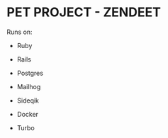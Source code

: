 # PET PROJECT - ZENDEET


Runs on:

* Ruby 

* Rails

* Postgres

* Mailhog

* Sideqik

* Docker

* Turbo
